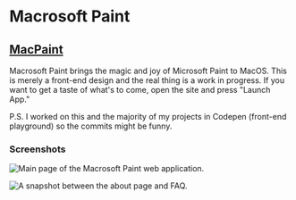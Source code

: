 # Macrosoft Paint

## <a href="https://kinggenius5.github.io/Macrosoft-Paint/" target="_blank">MacPaint</a>

Macrosoft Paint brings the magic and joy of Microsoft Paint to MacOS. This is merely a front-end design and the real thing is a work in progress. If you want to get a taste of what's to come, open the site and press "Launch App."



P.S. I worked on this and the majority of my projects in Codepen (front-end playground) so the commits might be funny.

### Screenshots

![Main page of the Macrosoft Paint web application.](https://github.com/KingGenius5/Sprint-Final/blob/master/Main.png?raw=true)

![A snapshot between the about page and FAQ.](https://github.com/KingGenius5/Sprint-Final/blob/master/Pages.png?raw=true)
